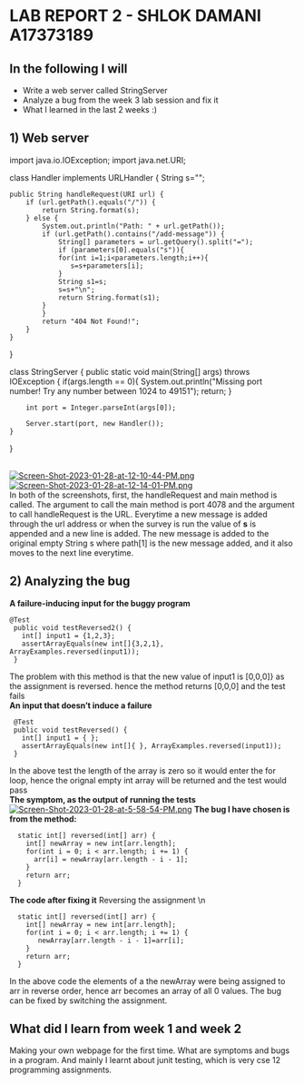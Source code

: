 # LAB REPORT 2 - SHLOK DAMANI A17373189 #
## In the following I will ##
- Write a web server called StringServer
- Analyze a bug from the week 3 lab session and fix it
- What I learned in the last 2 weeks :)
## 1) Web server ##

import java.io.IOException;
import java.net.URI;

class Handler implements URLHandler {
    String s="";

    public String handleRequest(URI url) {
        if (url.getPath().equals("/")) {
            return String.format(s);
        } else {
            System.out.println("Path: " + url.getPath());
            if (url.getPath().contains("/add-message")) {
                String[] parameters = url.getQuery().split("=");
                if (parameters[0].equals("s")){
                for(int i=1;i<parameters.length;i++){
                   s=s+parameters[i];
                }
                String s1=s;
                s=s+"\n";
                return String.format(s1);
            }
            }
            return "404 Not Found!";
        }
    }
}

class StringServer {
    public static void main(String[] args) throws IOException {
        if(args.length == 0){
            System.out.println("Missing port number! Try any number between 1024 to 49151");
            return;
        }

        int port = Integer.parseInt(args[0]);

        Server.start(port, new Handler());
    }
}

\
[![Screen-Shot-2023-01-28-at-12-10-44-PM.png](https://i.postimg.cc/qBsvBLws/Screen-Shot-2023-01-28-at-12-10-44-PM.png)](https://postimg.cc/SjKhDcwR)
\
[![Screen-Shot-2023-01-28-at-12-14-01-PM.png](https://i.postimg.cc/7LxTY4sf/Screen-Shot-2023-01-28-at-12-14-01-PM.png)](https://postimg.cc/fVrbBGhN)
\
In both of the screenshots, first, the handleRequest and main method is called. The argument to call the main method is  port 4078 and the argument to call handleRequest is the URL. Everytime a new message is added through the url address or when the survey is run the value of **s** is appended and a new line is added. The new message is added to the original empty String s where path[1] is the new message added, and it also moves to the next line everytime.

## 2) Analyzing the bug ##
**A failure-inducing input for the buggy program**
 ```
@Test
  public void testReversed2() {
    int[] input1 = {1,2,3};
    assertArrayEquals(new int[]{3,2,1}, ArrayExamples.reversed(input1));
  }
  ```
The problem with this method is that the new value of input1 is [0,0,0]} as the assignment is reversed. hence the method returns [0,0,0] and the test fails \
**An input that doesn’t induce a failure**
 ```
  @Test
  public void testReversed() {
    int[] input1 = { };
    assertArrayEquals(new int[]{ }, ArrayExamples.reversed(input1));
  }
 ```
In the above test the length of the array is zero so it would enter the for loop, hence the orignal empty int array will be returned and the test would pass\
**The symptom, as the output of running the tests**
[![Screen-Shot-2023-01-28-at-5-58-54-PM.png](https://i.postimg.cc/ZntW2vQv/Screen-Shot-2023-01-28-at-5-58-54-PM.png)](https://postimg.cc/mzjZFkBT)
**The bug I have chosen is from the method:**
```
  static int[] reversed(int[] arr) {
    int[] newArray = new int[arr.length];
    for(int i = 0; i < arr.length; i += 1) {
      arr[i] = newArray[arr.length - i - 1];
    }
    return arr;
  }
```
**The code after fixing it**
Reversing the assignment \n
```
  static int[] reversed(int[] arr) {
    int[] newArray = new int[arr.length];
    for(int i = 0; i < arr.length; i += 1) {
       newArray[arr.length - i - 1]=arr[i];
    }
    return arr;
  }
```
In the above code the elements of a the newArray were being assigned to arr in reverse order, hence arr becomes an array of all 0 values. The bug can be fixed by switching the assignment.

## What did I learn from week 1 and week 2 ##
Making your own webpage for the first time. What are symptoms and bugs in a program. And mainly I learnt about junit testing, which is very cse 12 programming assignments.
